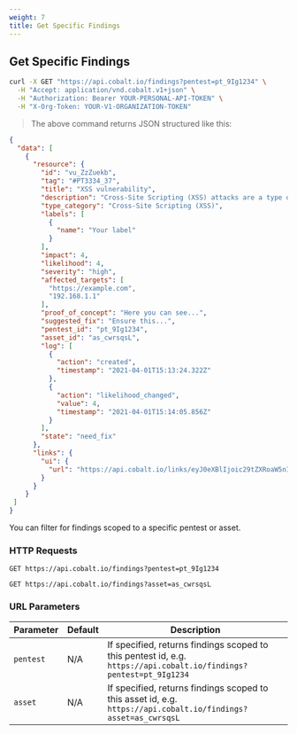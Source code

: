 ```yaml
---
weight: 7
title: Get Specific Findings
---
```


## Get Specific Findings

```sh
curl -X GET "https://api.cobalt.io/findings?pentest=pt_9Ig1234" \
  -H "Accept: application/vnd.cobalt.v1+json" \
  -H "Authorization: Bearer YOUR-PERSONAL-API-TOKEN" \
  -H "X-Org-Token: YOUR-V1-ORGANIZATION-TOKEN"
```

> The above command returns JSON structured like this:

```json
{
  "data": [
    {
      "resource": {
        "id": "vu_ZzZuekb",
        "tag": "#PT3334_37",
        "title": "XSS vulnerability",
        "description": "Cross-Site Scripting (XSS) attacks are a type of injection, in which malicious scripts...",
        "type_category": "Cross-Site Scripting (XSS)",
        "labels": [
          {
            "name": "Your label"
          }
        ],
        "impact": 4,
        "likelihood": 4,
        "severity": "high",
        "affected_targets": [
          "https://example.com",
          "192.168.1.1"
        ],
        "proof_of_concept": "Here you can see...",
        "suggested_fix": "Ensure this...",
        "pentest_id": "pt_9Ig1234",
        "asset_id": "as_cwrsqsL",
        "log": [
          {
            "action": "created",
            "timestamp": "2021-04-01T15:13:24.322Z"
          },
          {
            "action": "likelihood_changed",
            "value": 4,
            "timestamp": "2021-04-01T15:14:05.856Z"
          }
        ],
        "state": "need_fix"
      },
      "links": {
        "ui": {
          "url": "https://api.cobalt.io/links/eyJ0eXBlIjoic29tZXRoaW5nIiwib3JnU2x1ZyI6ImNvYmFsdCIsInBlbnRlc3RUYWciOiJz="
        }
      }
    }
 ]
}
```

You can filter for findings scoped to a specific pentest or asset.

### HTTP Requests

`GET https://api.cobalt.io/findings?pentest=pt_9Ig1234`

`GET https://api.cobalt.io/findings?asset=as_cwrsqsL`

### URL Parameters

| Parameter | Default | Description                                                                                                        |
|-----------|---------|--------------------------------------------------------------------------------------------------------------------|
| `pentest` | N/A     | If specified, returns findings scoped to this pentest id, e.g. `https://api.cobalt.io/findings?pentest=pt_9Ig1234` |
| `asset`   | N/A     | If specified, returns findings scoped to this asset id, e.g. `https://api.cobalt.io/findings?asset=as_cwrsqsL`     |
